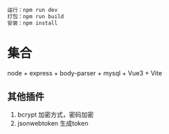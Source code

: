 ```sh
运行：npm run dev
打包：npm run build
安装：npm install
```

# 集合
node + express + body-parser + mysql + Vue3 + Vite

## 其他插件
1. bcrypt 加密方式，密码加密
2. jsonwebtoken 生成token
